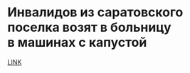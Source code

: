 # Инвалидов из саратовского поселка возят в больницу в машинах с капустой



[LINK](https://varlamov.ru/3625302.html)